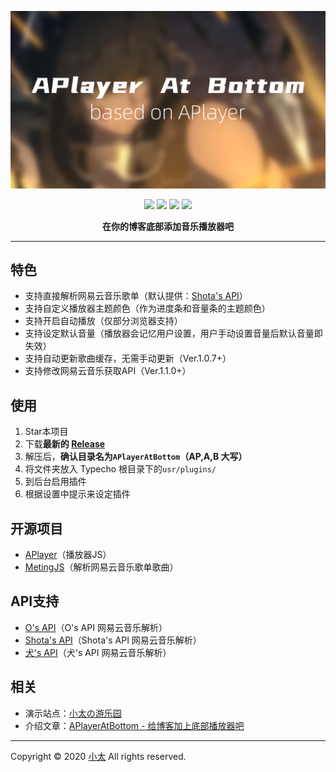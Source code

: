 ![](banner.png)

<p align="center">
<a href="https://github.com/SatoSouta/APlayerAtBottom/releases/latest"><img src="https://img.shields.io/github/v/release/satosouta/APlayerAtBottom?color=%2342b983&style=for-the-badge"></a>
<a href="https://github.com/MoePlayer/APlayer" target="_blank"><img src="https://img.shields.io/badge/based%20on-%E2%9D%A4 APlayer-ff69b4.svg?style=for-the-badge"></a>
<a href="https://typecho.org"><img src="https://img.shields.io/badge/for-Typecho-blueviolet.svg?style=for-the-badge"></a> 
<a href="https://github.com/satosouta/APlayerAtBottom/graphs/contributors"><img src="https://img.shields.io/github/contributors/satosouta/APlayerAtBottom?color=orange&style=for-the-badge"></a>
<p align="center"><strong>在你的博客底部添加音乐播放器吧</strong></p>

---

## 特色
 - 支持直接解析网易云音乐歌单（默认提供：[Shota's API](https://api.9jojo.cn/page/netease)）
 - 支持自定义播放器主题颜色（作为进度条和音量条的主题颜色）
 - 支持开启自动播放（仅部分浏览器支持）
 - 支持设定默认音量（播放器会记忆用户设置，用户手动设置音量后默认音量即失效）
 - 支持自动更新歌曲缓存，无需手动更新（Ver.1.0.7+）
 - 支持修改网易云音乐获取API（Ver.1.1.0+）

## 使用
1. Star本项目
2. 下载**最新的 [Release](https://github.com/SatoSouta/APlayerAtBottom/releases/latest)**
3. 解压后，**确认目录名为`APlayerAtBottom`（AP,A,B 大写）**
4. 将文件夹放入 Typecho 根目录下的`usr/plugins/`
5. 到后台启用插件
6. 根据设置中提示来设定插件

## 开源项目
 - [APlayer](https://github.com/MoePlayer/APlayer)（播放器JS）
 - [MetingJS](https://github.com/metowolf/MetingJS)（解析网易云音乐歌单歌曲）

## API支持
 - [O's API](https://api.ohmyga.cn/page/netease)（O's API 网易云音乐解析）
 - [Shota's API](https://api.9jojo.cn/page/netease)（Shota's API 网易云音乐解析）
 - [犬's API](https://api.fczbl.vip/163/)（犬's API 网易云音乐解析）

## 相关
 - 演示站点：[小太の游乐园](https://713.moe/)
 - 介绍文章：[APlayerAtBottom - 给博客加上底部播放器吧](https://713.moe/p/135)

---

Copyright &copy; 2020 [小太](https://github.com/SatoSouta) All rights reserved.